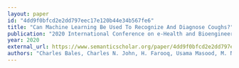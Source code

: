 ```yaml
---
layout: paper
id: "4dd9f0bfcd2e2dd797eec17e120b44e34b567fe6"
title: "Can Machine Learning Be Used To Recognize And Diagnose Coughs?"
publication: "2020 International Conference on e-Health and Bioengineering (EHB)"
year: 2020
external_url: https://www.semanticscholar.org/paper/4dd9f0bfcd2e2dd797eec17e120b44e34b567fe6
authors: "Charles Bales, Charles N. John, H. Farooq, Usama Masood, M. Nabeel, A. Imran"
---
```

